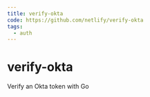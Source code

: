 ```yaml
---
title: verify-okta
code: https://github.com/netlify/verify-okta
tags: 
  - auth
---
```


# verify-okta

Verify an Okta token with Go
